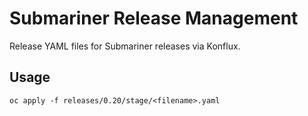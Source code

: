 # Submariner Release Management

Release YAML files for Submariner releases via Konflux.

## Usage

`oc apply -f releases/0.20/stage/<filename>.yaml`
